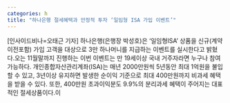 ```yaml
---
categories: h
title: "하나은행 절세혜택과 안정적 투자 ‘일임형 ISA 가입 이벤트’"
---
```

[인사이드비나=오태근 기자] 하나은행(은행장 박성호)은 ‘일임형ISA’ 상품을 신규(계약이전포함) 가입 고객을 대상으로 3만 하나머니를 지급하는 이벤트를 실시한다고 밝혔다.오는 11월말까지 진행하는 이번 이벤트는 만 19세이상 국내 거주자라면 누구나 참여가능하다. 개인종합자산관리계좌(ISA)는 매년 2000만원씩 5년동안 최대 1억원을 불입할 수 있고, 3년이상 유지하면 발생한 순이익 기준으로 최대 400만원까지 비과세 혜택을 받을 수 있다. 또한, 400만원 초과이익분도 9.9%의 분리과세 혜택이 주어지는 대표적인 절세상품이다.이